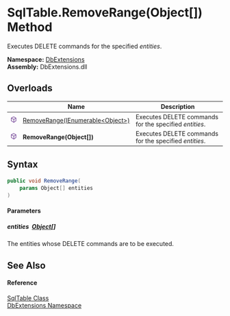 SqlTable.RemoveRange(Object[]) Method
=====================================
Executes DELETE commands for the specified *entities*.
  
**Namespace:** [DbExtensions][1]  
**Assembly:** DbExtensions.dll

Overloads
---------

|                  | Name                                     | Description                                            |
| ---------------- | ---------------------------------------- | ------------------------------------------------------ |
| ![Public method] | [RemoveRange(IEnumerable&lt;Object>)][2] | Executes DELETE commands for the specified *entities*. |
| ![Public method] | **RemoveRange(Object[])**                | Executes DELETE commands for the specified *entities*. |


Syntax
------

```csharp
public void RemoveRange(
	params Object[] entities
)
```

#### Parameters

##### *entities*  [Object][3][]
The entities whose DELETE commands are to be executed.


See Also
--------

#### Reference
[SqlTable Class][4]  
[DbExtensions Namespace][1]  

[1]: ../README.md
[2]: RemoveRange.md
[3]: https://learn.microsoft.com/dotnet/api/system.object
[4]: README.md
[Public method]: ../../icons/pubmethod.svg "Public method"